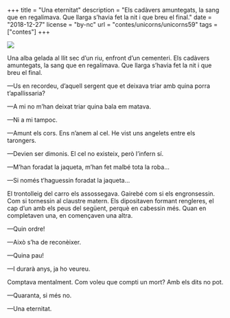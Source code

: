 +++
title = "Una eternitat"
description = "Els cadàvers amuntegats, la sang que en regalimava. Que llarga s’havia fet la nit i que breu el final."
date = "2018-12-27"
license = "by-nc"
url = "contes/unicorns/unicorns59"
tags = ["contes"]
+++

<img class="emoji" src="/contes/unicorns/twemoji/1f9df.svg" />

Una alba gelada al llit sec d’un riu, enfront d’un cementeri. Els cadàvers amuntegats, la sang que en regalimava. Que llarga s’havia fet la nit i que breu el final.

—Us en recordeu, d’aquell sergent que et deixava triar amb quina porra t’apallissaria?

—A mi no m’han deixat triar quina bala em matava.

—Ni a mi tampoc.

—Amunt els cors. Ens n’anem al cel. He vist uns angelets entre els tarongers.

—Devien ser dimonis. El cel no existeix, però l’infern sí.

—M’han foradat la jaqueta, m’han fet malbé tota la roba…

—Si només t’haguessin foradat la jaqueta…

El trontolleig del carro els assossegava. Gairebé com si els engronsessin. Com si tornessin al claustre matern. Els dipositaven formant rengleres, el cap d’un amb els peus del següent, perquè en cabessin més. Quan en completaven una, en començaven una altra.

—Quin ordre!

—Això s’ha de reconèixer.

—Quina pau!

—I durarà anys, ja ho veureu.

Comptava mentalment. Com voleu que compti un mort? Amb els dits no pot.

—Quaranta, si més no.

—Una eternitat.


